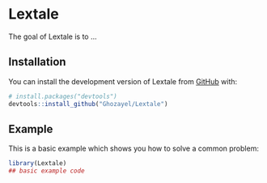 
# Lextale

<!-- badges: start -->
<!-- badges: end -->

The goal of Lextale is to ...

## Installation

You can install the development version of Lextale from [GitHub](https://github.com/) with:

``` r
# install.packages("devtools")
devtools::install_github("Ghozayel/Lextale")
```

## Example

This is a basic example which shows you how to solve a common problem:

``` r
library(Lextale)
## basic example code
```

